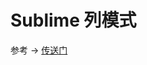 # Sublime 列模式

参考 -> [传送门](https://blog.csdn.net/u012307002/article/details/45331983)



<comment/>
<ad/>